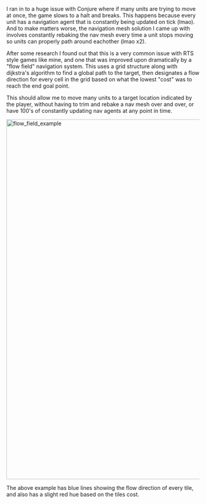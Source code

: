 I ran in to a huge issue with Conjure where if many units are trying to move at once, the game slows to a halt and breaks. This happens because every unit has a navigation agent that is constantly being updated on tick (lmao). And to make matters worse, the navigation mesh solution I came up with involves constantly rebaking the nav mesh every time a unit stops moving so units can properly path around eachother (lmao x2).

After some research I found out that this is a very common issue with RTS style games like mine, and one that was improved upon dramatically by a "flow field" navigation system. This uses a grid structure along with dijkstra's algorithm to find a global path to the target, then designates a flow direction for every cell in the grid based on what the lowest "cost" was to reach the end goal point.

This should allow me to move many units to a target location indicated by the player, without having to trim and rebake a nav mesh over and over, or have 100's of constantly updating nav agents at any point in time.


<img width="1706" height="939" alt="flow_field_example" src="https://github.com/user-attachments/assets/6fc824a6-8c11-4572-86b4-47361abd6236" />

The above example has blue lines showing the flow direction of every tile, and also has a slight red hue based on the tiles cost.
